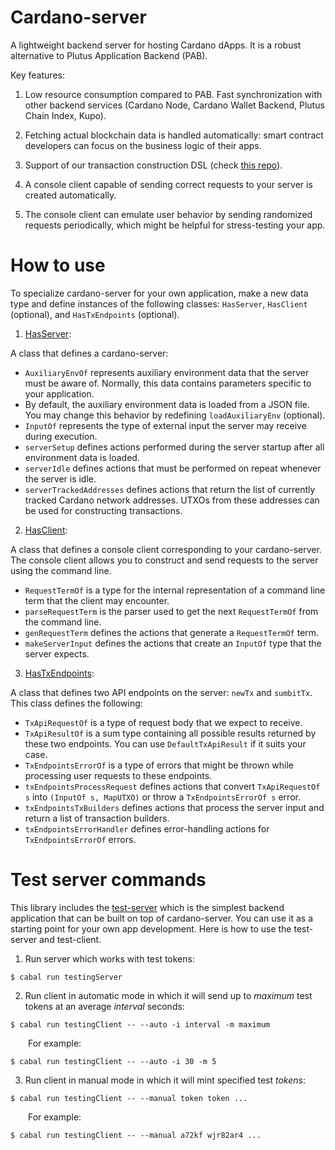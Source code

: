 # Cardano-server

A lightweight backend server for hosting Cardano dApps. It is a robust alternative to Plutus Application Backend (PAB).

Key features:

1. Low resource consumption compared to PAB. Fast synchronization with other backend services (Cardano Node, Cardano Wallet Backend, Plutus Chain Index, Kupo).

2. Fetching actual blockchain data is handled automatically: smart contract developers can focus on the business logic of their apps.

3. Support of our transaction construction DSL (check [this repo](https://github.com/encryptedcoins/plutus-apps-extra)).

4. A console client capable of sending correct requests to your server is created automatically.

5. The console client can emulate user behavior by sending randomized requests periodically, which might be helpful for stress-testing your app.

# How to use

To specialize cardano-server for your own application, make a new data type and define instances of the following classes: `HasServer`, `HasClient` (optional), and `HasTxEndpoints` (optional).

1. [HasServer](https://github.com/encryptedcoins/cardano-server/blob/main/src/Server/Class.hs):

A class that defines a cardano-server:
* `AuxiliaryEnvOf` represents auxiliary environment data that the server must be aware of. Normally, this data contains parameters specific to your application.
* By default, the auxiliary environment data is loaded from a JSON file. You may change this behavior by redefining `loadAuxiliaryEnv` (optional).
* `InputOf` represents the type of external input the server may receive during execution.
* `serverSetup` defines actions performed during the server startup after all environment data is loaded.
* `serverIdle` defines actions that must be performed on repeat whenever the server is idle.
* `serverTrackedAddresses` defines actions that return the list of currently tracked Cardano network addresses. UTXOs from these addresses can be used for constructing transactions.

2. [HasClient](https://github.com/encryptedcoins/cardano-server/blob/main/src/Client/Class.hs):

A class that defines a console client corresponding to your cardano-server. The console client allows you to construct and send requests to the server using the command line.

* `RequestTermOf` is a type for the internal representation of a command line term that the client may encounter.
* `parseRequestTerm` is the parser used to get the next `RequestTermOf` from the command line.
* `genRequestTerm` defines the actions that generate a `RequestTermOf` term.
* `makeServerInput` defines the actions that create an `InputOf` type that the server expects.

3. [HasTxEndpoints](https://github.com/encryptedcoins/cardano-server/blob/main/src/Server/Endpoints/Tx/Class.hs):

A class that defines two API endpoints on the server: `newTx` and `sumbitTx`. This class defines the following:
* `TxApiRequestOf` is a type of request body that we expect to receive.
* `TxApiResultOf` is a sum type containing all possible results returned by these two endpoints. You can use `DefaultTxApiResult` if it suits your case.
* `TxEndpointsErrorOf` is a type of errors that might be thrown while processing user requests to these endpoints.
* `txEndpointsProcessRequest` defines actions that convert `TxApiRequestOf s` into `(InputOf s, MapUTXO)` or throw a `TxEndpointsErrorOf s` error.
* `txEndpointsTxBuilders` defines actions that process the server input and return a list of transaction builders.
* `txEndpointsErrorHandler` defines error-handling actions for `TxEndpointsErrorOf` errors.

# Test server commands

This library includes the [test-server](https://github.com/encryptedcoins/cardano-server/blob/main/src/TestingServer/Main.hs) which is the simplest backend application that can be built on top of cardano-server. You can use it as a starting point for your own app development. Here is how to use the test-server and test-client.

1. Run server which works with test tokens:</br>
```console
$ cabal run testingServer
```

2. Run client in automatic mode in which it will send up to *maximum* test tokens at an average *interval* seconds:</br>
```console
$ cabal run testingClient -- --auto -i interval -m maximum
```
&emsp;&emsp;For example:
```console
$ cabal run testingClient -- --auto -i 30 -m 5
```

3. Run client in manual mode in which it will mint specified test *tokens*:</br>
```console
$ cabal run testingClient -- --manual token token ...
```
&emsp;&emsp;For example:
```console
$ cabal run testingClient -- --manual a72kf wjr82ar4 ...
```
